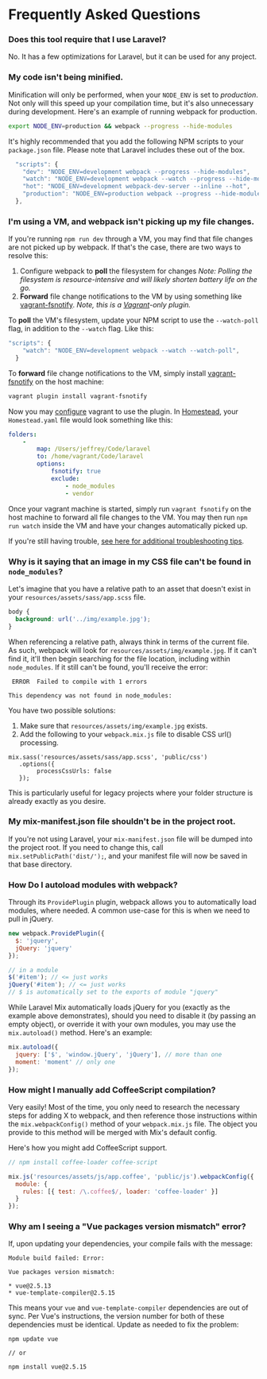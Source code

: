 # Frequently Asked Questions

### Does this tool require that I use Laravel?

No. It has a few optimizations for Laravel, but it can be used for any project.

### My code isn't being minified.

Minification will only be performed, when your `NODE_ENV` is set to _production_. Not only will this speed up your compilation time, but it's also unnecessary during development. Here's an example of running webpack for production.

```bash
export NODE_ENV=production && webpack --progress --hide-modules
```

It's highly recommended that you add the following NPM scripts to your `package.json` file. Please note that Laravel includes these out of the box.

```js
  "scripts": {
    "dev": "NODE_ENV=development webpack --progress --hide-modules",
    "watch": "NODE_ENV=development webpack --watch --progress --hide-modules",
    "hot": "NODE_ENV=development webpack-dev-server --inline --hot",
    "production": "NODE_ENV=production webpack --progress --hide-modules"
  },
```

### I'm using a VM, and webpack isn't picking up my file changes.

If you're running `npm run dev` through a VM, you may find that file changes are not picked up by webpack. If that's the case, there are two ways to resolve this:

1. Configure webpack to **poll** the filesystem for changes _Note: Polling the filesystem is resource-intensive and will likely shorten battery life on the go._
2. **Forward** file change notifications to the VM by using something like [vagrant-fsnotify](https://github.com/adrienkohlbecker/vagrant-fsnotify). _Note, this is a [Vagrant](https://www.vagrantup.com)-only plugin._

To **poll** the VM's filesystem, update your NPM script to use the `--watch-poll` flag, in addition to the `--watch` flag. Like this:

```js
"scripts": {
    "watch": "NODE_ENV=development webpack --watch --watch-poll",
  }
```

To **forward** file change notifications to the VM, simply install [vagrant-fsnotify](https://github.com/adrienkohlbecker/vagrant-fsnotify) on the host machine:

```bash
vagrant plugin install vagrant-fsnotify
```

Now you may [configure](https://github.com/adrienkohlbecker/vagrant-fsnotify#basic-setup) vagrant to use the plugin. In [Homestead](https://laravel.com/docs/5.4/homestead), your `Homestead.yaml` file would look something like this:

```yaml
folders:
    -
        map: /Users/jeffrey/Code/laravel
        to: /home/vagrant/Code/laravel
        options:
            fsnotify: true
            exclude:
                - node_modules
                - vendor
```

Once your vagrant machine is started, simply run `vagrant fsnotify` on the host machine to forward all file changes to the VM. You may then run `npm run watch` inside the VM and have your changes automatically picked up.

If you're still having trouble, [see here for additional troubleshooting tips](https://webpack.github.io/docs/troubleshooting.html#webpack-doesn-t-recompile-on-change-while-watching).

### Why is it saying that an image in my CSS file can't be found in `node_modules`?

Let's imagine that you have a relative path to an asset that doesn't exist in your `resources/assets/sass/app.scss` file.

```css
body {
  background: url('../img/example.jpg');
}
```

When referencing a relative path, always think in terms of the current file. As such, webpack will look for `resources/assets/img/example.jpg`. If it can't find it, it'll then begin searching for the file location, including within `node_modules`. If it still can't be found, you'll receive the error:

```
 ERROR  Failed to compile with 1 errors

This dependency was not found in node_modules:
```

You have two possible solutions:

1. Make sure that `resources/assets/img/example.jpg` exists.
2. Add the following to your `webpack.mix.js` file to disable CSS url() processing.

```
mix.sass('resources/assets/sass/app.scss', 'public/css')
   .options({
        processCssUrls: false
   });
```

This is particularly useful for legacy projects where your folder structure is already exactly as you desire.

### My mix-manifest.json file shouldn't be in the project root.

If you're not using Laravel, your `mix-manifest.json` file will be dumped into the project root. If you need to change this, call `mix.setPublicPath('dist/');`, and your manifest file will now be saved in that base directory.

### How Do I autoload modules with webpack?

Through its `ProvidePlugin` plugin, webpack allows you to automatically load modules, where needed. A common use-case for this is when we need to pull in jQuery.

```js
new webpack.ProvidePlugin({
  $: 'jquery',
  jQuery: 'jquery'
});

// in a module
$('#item'); // <= just works
jQuery('#item'); // <= just works
// $ is automatically set to the exports of module "jquery"
```

While Laravel Mix automatically loads jQuery for you (exactly as the example above demonstrates), should you need to disable it (by passing an empty object), or override it with your own modules, you may use the `mix.autoload()` method. Here's an example:

```js
mix.autoload({
  jquery: ['$', 'window.jQuery', 'jQuery'], // more than one
  moment: 'moment' // only one
});
```

### How might I manually add CoffeeScript compilation?

Very easily! Most of the time, you only need to research the necessary steps for adding X to webpack, and then reference those instructions within the `mix.webpackConfig()` method of your `webpack.mix.js` file. The object you provide to this method will be merged with Mix's default config.

Here's how you might add CoffeeScript support.

```js
// npm install coffee-loader coffee-script

mix.js('resources/assets/js/app.coffee', 'public/js').webpackConfig({
  module: {
    rules: [{ test: /\.coffee$/, loader: 'coffee-loader' }]
  }
});
```

### Why am I seeing a "Vue packages version mismatch" error?

If, upon updating your dependencies, your compile fails with the message:

```
Module build failed: Error:

Vue packages version mismatch:

* vue@2.5.13
* vue-template-compiler@2.5.15
```

This means your `vue` and `vue-template-compiler` dependencies are out of sync. Per Vue's instructions, the version number for both of these dependencies must be identical. Update as needed to fix the problem:

```
npm update vue

// or

npm install vue@2.5.15
```
